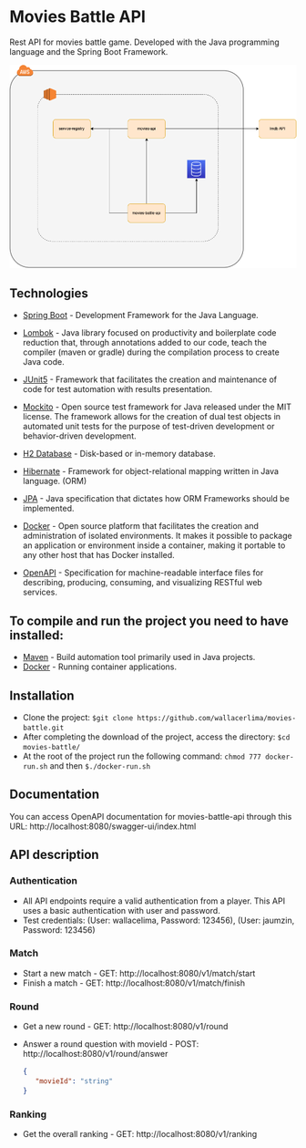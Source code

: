 # Movies Battle API

Rest API for movies battle game. Developed with the Java programming language and the Spring Boot Framework.

![arquitetura](case-arq.drawio.png)

## Technologies 

- [Spring Boot](https://spring.io/projects/spring-boot) - Development Framework for the Java Language.

- [Lombok](https://projectlombok.org/) - Java library focused on productivity and boilerplate code reduction that, through annotations added to our code, teach the compiler (maven or gradle) during the compilation process to create Java code.

- [JUnit5](https://junit.org/junit5/) - Framework that facilitates the creation and maintenance of code for test automation with results presentation.

- [Mockito](https://site.mockito.org/) - Open source test framework for Java released under the MIT license. The framework allows for the creation of dual test objects in automated unit tests for the purpose of test-driven development or behavior-driven development.

- [H2 Database](https://www.postgresql.org/download/) - Disk-based or in-memory database.

- [Hibernate](https://hibernate.org/) - Framework for object-relational mapping written in Java language. (ORM)

- [JPA](https://hibernate.org/orm/) - Java specification that dictates how ORM Frameworks should be implemented.

- [Docker](https://www.docker.com/) - Open source platform that facilitates the creation and administration of isolated environments. It makes it possible to package an application or environment inside a container, making it portable to any other host that has Docker installed.

- [OpenAPI](https://swagger.io/) - Specification for machine-readable interface files for describing, producing, consuming, and visualizing RESTful web services.


## To compile and run the project you need to have installed:

 - [Maven](https://maven.apache.org/) - Build automation tool primarily used in Java projects.
 - [Docker](https://docs.docker.com/get-docker/) - Running container applications.
 
## Installation

 - Clone the project: `$git clone https://github.com/wallacerlima/movies-battle.git`
 - After completing the download of the project, access the directory: `$cd movies-battle/`
 - At the root of the project run the following command: `chmod 777 docker-run.sh` and then `$./docker-run.sh`
 
## Documentation

You can access OpenAPI documentation for movies-battle-api through this URL: http://localhost:8080/swagger-ui/index.html

## API description
### Authentication
- All API endpoints require a valid authentication from a player. This API uses a basic authentication with user and password. 
- Test credentials: (User: wallacelima, Password: 123456), (User: jaumzin, Password: 123456)

### Match
- Start a new match - GET: http://localhost:8080/v1/match/start
- Finish a match - GET: http://localhost:8080/v1/match/finish

### Round
- Get a new round - GET: http://localhost:8080/v1/round
- Answer a round question with movieId - POST: http://localhost:8080/v1/round/answer

    ```json
    {
       "movieId": "string"
    }
    ```
### Ranking
- Get the overall ranking - GET: http://localhost:8080/v1/ranking